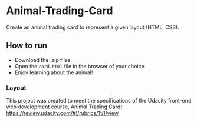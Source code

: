 # Animal-Trading-Card
Create an animal trading card to represent a given layout (HTML, CSS).

## How to run
* Download the .zip files
* Open the `card.html` file in the browser of your choice.
* Enjoy learning about the animal!

### Layout
This project was created to meet the specifications of the Udacity front-end web development course, Animal Trading Card:
https://review.udacity.com/#!/rubrics/151/view
